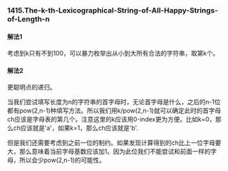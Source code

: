 ### 1415.The-k-th-Lexicographical-String-of-All-Happy-Strings-of-Length-n

#### 解法1
考虑到k只有不到100，可以暴力枚举出从小到大所有合法的字符串，取第k个。

#### 解法2
更聪明点的递归。

当我们尝试填写长度为n的字符串的首字母时，无论首字母是什么，之后的n-1位都有pow(2,n-1)种填写方法。所以我们用k/pow(2,n-1)就可以确定此时的首字母ch应该是字母表的第几个。注意这里的k应该用0-index更为方便。比如k=0，那么ch应该就是'a'，如果k=1，那么ch应该就是'b'.

但是我们还需要考虑到之前一位的制约。如果发现计算得到的ch比上一位字母要大，那么意味着当前字母基数应该加1。因为此位我们不能尝试和前面一样的字母，所以会少pow(2,n-1)的可能性。
